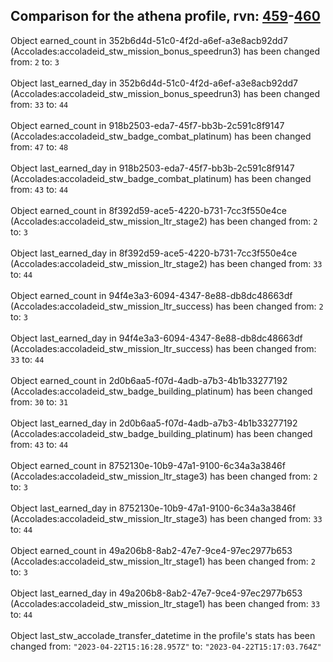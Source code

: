 ## Comparison for the athena profile, rvn: [459](https://github.com/PRO100KatYT/FortniteProfileRevisions/tree/main/profiles/athena/459%20athena.json)-[460](https://github.com/PRO100KatYT/FortniteProfileRevisions/tree/main/profiles/athena/460%20athena.json)

Object earned_count in 352b6d4d-51c0-4f2d-a6ef-a3e8acb92dd7 (Accolades:accoladeid_stw_mission_bonus_speedrun3) has been changed from: `2` to: `3`
<br><br>
Object last_earned_day in 352b6d4d-51c0-4f2d-a6ef-a3e8acb92dd7 (Accolades:accoladeid_stw_mission_bonus_speedrun3) has been changed from: `33` to: `44`
<br><br>
Object earned_count in 918b2503-eda7-45f7-bb3b-2c591c8f9147 (Accolades:accoladeid_stw_badge_combat_platinum) has been changed from: `47` to: `48`
<br><br>
Object last_earned_day in 918b2503-eda7-45f7-bb3b-2c591c8f9147 (Accolades:accoladeid_stw_badge_combat_platinum) has been changed from: `43` to: `44`
<br><br>
Object earned_count in 8f392d59-ace5-4220-b731-7cc3f550e4ce (Accolades:accoladeid_stw_mission_ltr_stage2) has been changed from: `2` to: `3`
<br><br>
Object last_earned_day in 8f392d59-ace5-4220-b731-7cc3f550e4ce (Accolades:accoladeid_stw_mission_ltr_stage2) has been changed from: `33` to: `44`
<br><br>
Object earned_count in 94f4e3a3-6094-4347-8e88-db8dc48663df (Accolades:accoladeid_stw_mission_ltr_success) has been changed from: `2` to: `3`
<br><br>
Object last_earned_day in 94f4e3a3-6094-4347-8e88-db8dc48663df (Accolades:accoladeid_stw_mission_ltr_success) has been changed from: `33` to: `44`
<br><br>
Object earned_count in 2d0b6aa5-f07d-4adb-a7b3-4b1b33277192 (Accolades:accoladeid_stw_badge_building_platinum) has been changed from: `30` to: `31`
<br><br>
Object last_earned_day in 2d0b6aa5-f07d-4adb-a7b3-4b1b33277192 (Accolades:accoladeid_stw_badge_building_platinum) has been changed from: `43` to: `44`
<br><br>
Object earned_count in 8752130e-10b9-47a1-9100-6c34a3a3846f (Accolades:accoladeid_stw_mission_ltr_stage3) has been changed from: `2` to: `3`
<br><br>
Object last_earned_day in 8752130e-10b9-47a1-9100-6c34a3a3846f (Accolades:accoladeid_stw_mission_ltr_stage3) has been changed from: `33` to: `44`
<br><br>
Object earned_count in 49a206b8-8ab2-47e7-9ce4-97ec2977b653 (Accolades:accoladeid_stw_mission_ltr_stage1) has been changed from: `2` to: `3`
<br><br>
Object last_earned_day in 49a206b8-8ab2-47e7-9ce4-97ec2977b653 (Accolades:accoladeid_stw_mission_ltr_stage1) has been changed from: `33` to: `44`
<br><br>
Object last_stw_accolade_transfer_datetime in the profile's stats has been changed from: `"2023-04-22T15:16:28.957Z"` to: `"2023-04-22T15:17:03.764Z"`
<br><br>
